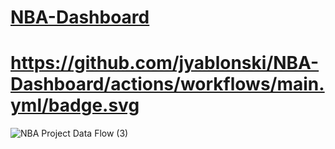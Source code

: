 # [NBA-Dashboard](https://jyablonski.shinyapps.io/nbadashboard)

# https://github.com/jyablonski/NBA-Dashboard/actions/workflows/main.yml/badge.svg

![NBA Project Data Flow (3)](https://user-images.githubusercontent.com/16946556/132556901-bfbca547-e7c0-4721-8145-79ae5b1b61ac.jpg)

